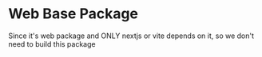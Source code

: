 # Web Base Package
Since it's web package and ONLY nextjs or vite depends on it, so we don't need to build this package
